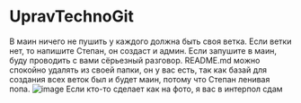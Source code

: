 # UpravTechnoGit
В маин ничего не пушить у каждого должна быть своя ветка. Если ветки нет, то напишите Степан, он создаст и админ. Если запушите в маин, буду проводить с вами сёрьезный разговор.
README.md можно спокойно удалять из своей папки, он у вас есть, так как базай для создания всех веток был и будет маин, потому что Степан ленивая попа.
![image](https://github.com/EldenFan/UpravTechnoGit/assets/124376155/13f04884-a363-4159-b9f3-c697f4cc7a7f)
Если кто-то сделает как на фото, я вас в интерпол сдам
